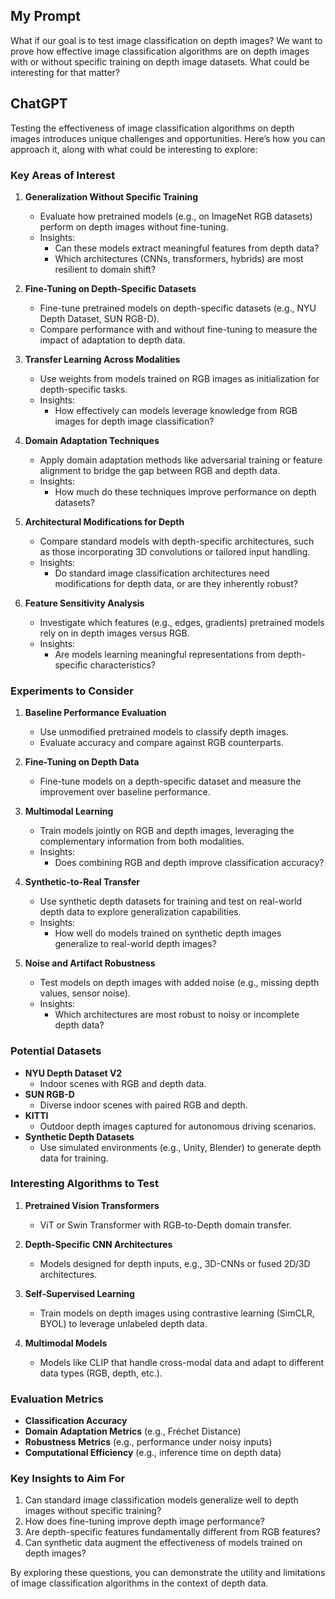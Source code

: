 ## My Prompt

What if our goal is to test image classification on depth images? We want to prove how effective image classification algorithms are on depth images with or without specific training on depth image datasets. What could be interesting for that matter?

## ChatGPT

Testing the effectiveness of image classification algorithms on depth images introduces unique challenges and opportunities. Here’s how you can approach it, along with what could be interesting to explore:

### Key Areas of Interest

1. **Generalization Without Specific Training**
   - Evaluate how pretrained models (e.g., on ImageNet RGB datasets) perform on depth images without fine-tuning.
   - Insights:
     - Can these models extract meaningful features from depth data?
     - Which architectures (CNNs, transformers, hybrids) are most resilient to domain shift?

2. **Fine-Tuning on Depth-Specific Datasets**
   - Fine-tune pretrained models on depth-specific datasets (e.g., NYU Depth Dataset, SUN RGB-D).
   - Compare performance with and without fine-tuning to measure the impact of adaptation to depth data.

3. **Transfer Learning Across Modalities**
   - Use weights from models trained on RGB images as initialization for depth-specific tasks.
   - Insights:
     - How effectively can models leverage knowledge from RGB images for depth image classification?

4. **Domain Adaptation Techniques**
   - Apply domain adaptation methods like adversarial training or feature alignment to bridge the gap between RGB and depth data.
   - Insights:
     - How much do these techniques improve performance on depth datasets?

5. **Architectural Modifications for Depth**
   - Compare standard models with depth-specific architectures, such as those incorporating 3D convolutions or tailored input handling.
   - Insights:
     - Do standard image classification architectures need modifications for depth data, or are they inherently robust?

6. **Feature Sensitivity Analysis**
   - Investigate which features (e.g., edges, gradients) pretrained models rely on in depth images versus RGB.
   - Insights:
     - Are models learning meaningful representations from depth-specific characteristics?

### Experiments to Consider

1. **Baseline Performance Evaluation**
   - Use unmodified pretrained models to classify depth images.
   - Evaluate accuracy and compare against RGB counterparts.

2. **Fine-Tuning on Depth Data**
   - Fine-tune models on a depth-specific dataset and measure the improvement over baseline performance.

3. **Multimodal Learning**
   - Train models jointly on RGB and depth images, leveraging the complementary information from both modalities.
   - Insights:
     - Does combining RGB and depth improve classification accuracy?

4. **Synthetic-to-Real Transfer**
   - Use synthetic depth datasets for training and test on real-world depth data to explore generalization capabilities.
   - Insights:
     - How well do models trained on synthetic depth images generalize to real-world depth images?

5. **Noise and Artifact Robustness**
   - Test models on depth images with added noise (e.g., missing depth values, sensor noise).
   - Insights:
     - Which architectures are most robust to noisy or incomplete depth data?

### Potential Datasets

- **NYU Depth Dataset V2**
  - Indoor scenes with RGB and depth data.
- **SUN RGB-D**
  - Diverse indoor scenes with paired RGB and depth.
- **KITTI**
  - Outdoor depth images captured for autonomous driving scenarios.
- **Synthetic Depth Datasets**
  - Use simulated environments (e.g., Unity, Blender) to generate depth data for training.

### Interesting Algorithms to Test

1. **Pretrained Vision Transformers**
   - ViT or Swin Transformer with RGB-to-Depth domain transfer.

2. **Depth-Specific CNN Architectures**
   - Models designed for depth inputs, e.g., 3D-CNNs or fused 2D/3D architectures.

3. **Self-Supervised Learning**
   - Train models on depth images using contrastive learning (SimCLR, BYOL) to leverage unlabeled depth data.

4. **Multimodal Models**
   - Models like CLIP that handle cross-modal data and adapt to different data types (RGB, depth, etc.).

### Evaluation Metrics

- **Classification Accuracy**
- **Domain Adaptation Metrics** (e.g., Fréchet Distance)
- **Robustness Metrics** (e.g., performance under noisy inputs)
- **Computational Efficiency** (e.g., inference time on depth data)

### Key Insights to Aim For

1. Can standard image classification models generalize well to depth images without specific training?
2. How does fine-tuning improve depth image performance?
3. Are depth-specific features fundamentally different from RGB features?
4. Can synthetic data augment the effectiveness of models trained on depth images?

By exploring these questions, you can demonstrate the utility and limitations of image classification algorithms in the context of depth data.